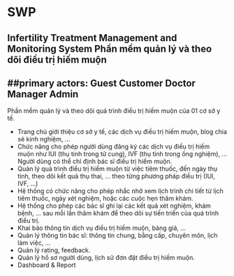 # SWP
 Infertility Treatment Management and Monitoring System
Phần mềm quản lý và theo dõi điều trị hiếm muộn
-------------------------------------------------------
##primary actors:
Guest
Customer
Doctor
Manager
Admin
-------------------------------------------------------
Phần mềm quản lý và theo dõi quá trình điều trị hiếm muộn của 01 cơ sở y tế.
- Trang chủ giới thiệu cơ sở y tế, các dịch vụ điều trị hiếm muộn, blog chia sẻ kinh nghiệm, ...
- Chức năng cho phép người dùng đăng ký các dịch vụ điều trị hiếm muộn như IUI (thụ tinh trong tử cung), IVF (thụ tinh trong ống nghiệm), ... Người dùng có thể chỉ định bác sĩ điều trị hiếm muộn.
- Quản lý quá trình điều trị hiếm muộn từ việc tiêm thuốc, đến ngày thụ tinh, theo dõi kết quả thụ thai, ... theo từng phương pháp điều trị (IUI, IVF, ...)
- Hệ thống có chức năng cho phép nhắc nhở xem lịch trình chi tiết từ lịch tiêm thuốc, ngày xét nghiệm, hoặc các cuộc hẹn thăm khám.
- Hệ thống cho phép các bác sĩ ghi lại các kết quả xét nghiệm, khám bệnh, ... sau mỗi lần thăm khám để theo dõi sự tiến triển của quá trình điều trị.
- Khai báo thông tin dịch vụ điều trị hiếm muộn, bảng giá, ...
- Quản lý thông tin bác sĩ: thông tin chung, bằng cấp, chuyên môn, lịch làm việc, ...
- Quản lý rating, feedback.
- Quản lý hồ sơ người dùng, lịch sử đơn đặt điều trị hiếm muộn.
- Dashboard & Report
